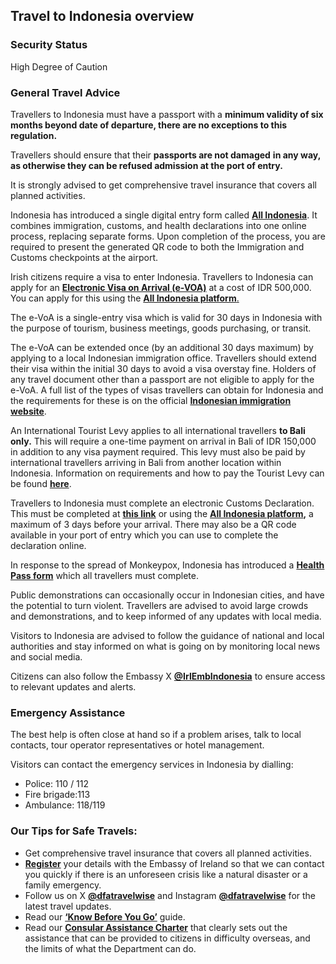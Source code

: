 ## Travel to Indonesia overview

### **Security Status**

High Degree of Caution

### **General Travel Advice**

Travellers to Indonesia must have a passport with a **minimum validity of six months beyond date of departure, there are no exceptions to this regulation.**

Travellers should ensure that their **passports are not damaged** **in any way, as otherwise they can be refused admission at the port of entry.**

It is strongly advised to get comprehensive travel insurance that covers all planned activities.

Indonesia has introduced a single digital entry form called [**All Indonesia**](https://allindonesia.imigrasi.go.id/). It combines immigration, customs, and health declarations into one online process, replacing separate forms. Upon completion of the process, you are required to present the generated QR code to both the Immigration and Customs checkpoints at the airport.

Irish citizens require a visa to enter Indonesia. Travellers to Indonesia can apply for an [**Electronic Visa on Arrival (e-VOA)**](https://evisa.imigrasi.go.id/) at a cost of IDR 500,000. You can apply for this using the [**All Indonesia platform**.](https://allindonesia.imigrasi.go.id/)

The e-VoA is a single-entry visa which is valid for 30 days in Indonesia with the purpose of tourism, business meetings, goods purchasing, or transit.

The e-VoA can be extended once (by an additional 30 days maximum) by applying to a local Indonesian immigration office. Travellers should extend their visa within the initial 30 days to avoid a visa overstay fine. Holders of any travel document other than a passport are not eligible to apply for the e-VoA. A full list of the types of visas travellers can obtain for Indonesia and the requirements for these is on the official [**Indonesian immigration website**](https://www.imigrasi.go.id/en/).

An International Tourist Levy applies to all international travellers **to Bali only.** This will require a one-time payment on arrival in Bali of IDR 150,000 in addition to any visa payment required. This levy must also be paid by international travellers arriving in Bali from another location within Indonesia. Information on requirements and how to pay the Tourist Levy can be found [**here**](https://lovebali.baliprov.go.id/faq).

Travellers to Indonesia must complete an electronic Customs Declaration. This must be completed at [**this link**](https://ecd.beacukai.go.id/) or using the [**All Indonesia platform**](https://allindonesia.imigrasi.go.id/)**,** a maximum of 3 days before your arrival. There may also be a QR code available in your port of entry which you can use to complete the declaration online.

In response to the spread of Monkeypox, Indonesia has introduced a [**Health Pass form**](https://sshp.kemkes.go.id/register) which all travellers must complete.

Public demonstrations can occasionally occur in Indonesian cities, and have the potential to turn violent. Travellers are advised to avoid large crowds and demonstrations, and to keep informed of any updates with local media.

Visitors to Indonesia are advised to follow the guidance of national and local authorities and stay informed on what is going on by monitoring local news and social media.

Citizens can also follow the Embassy X [**@IrlEmbIndonesia**](https://twitter.com/IrlEmbIndonesia?ref_src=twsrc%5Egoogle%7Ctwcamp%5Eserp%7Ctwgr%5Eauthor) to ensure access to relevant updates and alerts.

### **Emergency Assistance**

The best help is often close at hand so if a problem arises, talk to local contacts, tour operator representatives or hotel management.

Visitors can contact the emergency services in Indonesia by dialling:

* Police: 110 / 112
* Fire brigade:113
* Ambulance: 118/119

### **Our Tips for Safe Travels:**

* Get comprehensive travel insurance that covers all planned activities.
* [**Register**](https://www.ireland.ie/en/dfa/overseas-travel/citizens-registration/) your details with the Embassy of Ireland so that we can contact you quickly if there is an unforeseen crisis like a natural disaster or a family emergency.
* Follow us on X [**@dfatravelwise**](https://www.twitter.com/DFATravelWise) and Instagram [**@dfatravelwise**](https://www.instagram.com/dfatravelwise/) for the latest travel updates.
* Read our [**‘Know Before You Go’**](https://www.ireland.ie/en/dfa/overseas-travel/know-before-you-go/) guide.
* Read our [**Consular Assistance Charter**](https://www.ireland.ie/en/dfa/overseas-travel/assistance-abroad/consular-assistance-charter/) that clearly sets out the assistance that can be provided to citizens in difficulty overseas, and the limits of what the Department can do.